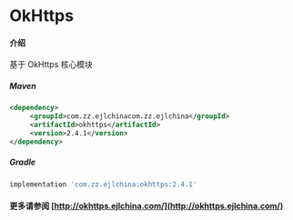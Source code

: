 # OkHttps

#### 介绍

基于 OkHttps 核心模块


##### Maven

```xml
<dependency>
     <groupId>com.zz.ejlchinacom.zz.ejlchina</groupId>
     <artifactId>okhttps</artifactId>
     <version>2.4.1</version>
</dependency>
```

##### Gradle

```groovy
implementation 'com.zz.ejlchina:okhttps:2.4.1'
```

#### 更多请参阅 [http://okhttps.ejlchina.com/](http://okhttps.ejlchina.com/)
